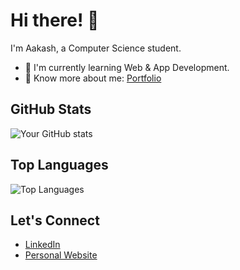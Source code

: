 # Hi there! 👋

I'm Aakash, a Computer Science student.

- 🌱 I'm currently learning Web & App Development.
- 🔎 Know more about me: [Portfolio](https://www.aakash.engineer)

## GitHub Stats
![Your GitHub stats](https://github-readme-stats.vercel.app/api?username=eritaakash&show_icons=true)

## Top Languages
![Top Languages](https://github-readme-stats.vercel.app/api/top-langs/?username=eritaakash&layout=compact)

## Let's Connect
- [LinkedIn](https://www.linkedin.com/in/eritaakash/)
- [Personal Website](https://www.aakash.engineer)
